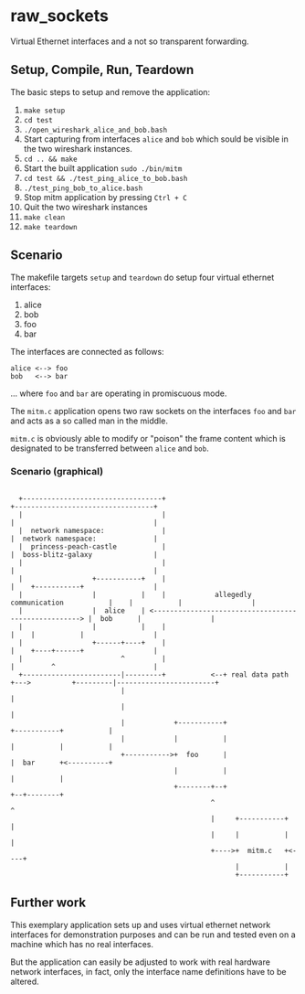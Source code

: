 # raw_sockets

Virtual Ethernet interfaces and a not so transparent forwarding.


## Setup, Compile, Run, Teardown

The basic steps to setup and remove the application:

 1. `make setup`
 2. `cd test`
 3. `./open_wireshark_alice_and_bob.bash`
 4. Start capturing from interfaces `alice` and `bob`
    which sould be visible in the two wireshark
    instances.
 5. `cd .. && make`
 6. Start the built application `sudo ./bin/mitm`
 7. `cd test && ./test_ping_alice_to_bob.bash`
 8. `./test_ping_bob_to_alice.bash`
 9. Stop mitm application by pressing `Ctrl + C`
10. Quit the two wireshark instances
11. `make clean`
12. `make teardown`


## Scenario

The makefile targets `setup` and `teardown` do setup four
virtual ethernet interfaces:

1. alice
2. bob
3. foo
4. bar

The interfaces are connected as follows:

```
alice <--> foo
bob   <--> bar
```

... where `foo` and `bar` are operating in promiscuous mode.

The `mitm.c` application opens two raw sockets on the interfaces 
`foo` and `bar` and acts as a so called man in the middle. 

`mitm.c` is obviously able to modify or "poison" the frame 
content which is designated to be transferred between 
`alice` and `bob`.


### Scenario (graphical)

```

  +----------------------------------+                                              +----------------------------------+
  |                                  |                                              |                                  |
  |  network namespace:              |                                              |  network namespace:              |
  |  princess-peach-castle           |                                              |  boss-blitz-galaxy               |
  |                                  |                                              |                                  |
  |                 +-----------+    |                                              |    +-----------+                 |
  |                 |           |    |            allegedly communication           |    |           |                 |
  |                 |  alice    | <----------------------------------------------------> |  bob      |                 |
  |                 |           |    |                                              |    |           |                 |
  |                 +------+----+    |                                              |    +----+------+                 |
  |                        ^         |                                              |         ^                        |
  +------------------------|---------+           <--+ real data path +--->          +---------|------------------------+
                           |                                                                  |
                           |                                                                  |
                           |            +-----------+                 +-----------+           |
                           |            |           |                 |           |           |
                           +----------->+  foo      |                 |  bar      +<----------+
                                        |           |                 |           |
                                        +--------+--+                 +--+--------+
                                                 ^                       ^
                                                 |     +-----------+     |
                                                 |     |           |     |
                                                 +---->+  mitm.c   +<----+
                                                       |           |
                                                       +-----------+

```


## Further work

This exemplary application sets up and uses virtual ethernet
network interfaces for demonstration purposes and can be
run and tested even on a machine which has no real interfaces.

But the application can easily be adjusted to work with real
hardware network interfaces, in fact, only the interface name
definitions have to be altered.

